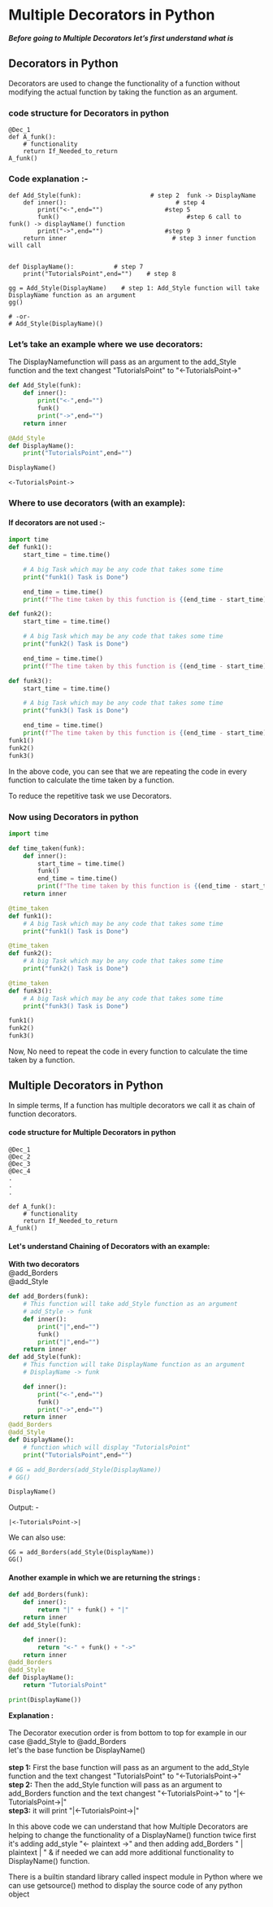 # Multiple Decorators in Python

##### Before going to Multiple Decorators let’s first understand what is 

## Decorators in Python

Decorators are used to change the functionality of a function without modifying the actual function by taking the function as an argument.
### code structure for Decorators in python

```
@Dec_1
def A_funk():
    # functionality
    return If_Needed_to_return
A_funk()

```

### Code explanation :-
```
def Add_Style(funk):                   # step 2  funk -> DisplayName
    def inner():                              # step 4
        print("<-",end="")                 #step 5
        funk()                                   #step 6 call to funk() -> displayName() function
        print("->",end="")                 #step 9
    return inner                             # step 3 inner function will call


def DisplayName():           # step 7
    print("TutorialsPoint",end="")    # step 8

gg = Add_Style(DisplayName)    # step 1: Add_Style function will take DisplayName function as an argument
gg() 

# -or- 
# Add_Style(DisplayName)()

```
### Let’s take an example where we use decorators:
The DisplayNamefunction will pass as an argument to the add_Style function and the text changest "TutorialsPoint" to "<-TutorialsPoint->"
```python
def Add_Style(funk):
    def inner():
        print("<-",end="")
        funk()
        print("->",end="")
    return inner

@Add_Style
def DisplayName():
    print("TutorialsPoint",end="")

DisplayName()
```


```
<-TutorialsPoint->
```

### Where to use decorators (with an example):
#### If decorators are not used :-
```python
import time
def funk1():
    start_time = time.time()

    # A big Task which may be any code that takes some time
    print("funk1() Task is Done")

    end_time = time.time()
    print(f"The time taken by this function is {(end_time - start_time) * 1000} Milli Second")

def funk2():
    start_time = time.time()

    # A big Task which may be any code that takes some time
    print("funk2() Task is Done")

    end_time = time.time()
    print(f"The time taken by this function is {(end_time - start_time) * 1000} Milli Second")

def funk3():
    start_time = time.time()

    # A big Task which may be any code that takes some time
    print("funk3() Task is Done")

    end_time = time.time()
    print(f"The time taken by this function is {(end_time - start_time) * 1000} Milli Second")
funk1()
funk2()
funk3()
```

In the above code, you can see that we are repeating the code in every function to calculate the time taken by a function.

To reduce the repetitive task we use Decorators.

### Now using Decorators in python
```python
import time

def time_taken(funk):
    def inner():
        start_time = time.time()
        funk()
        end_time = time.time()
        print(f"The time taken by this function is {(end_time - start_time) * 1000} Milli Second")
    return inner

@time_taken
def funk1():
    # A big Task which may be any code that takes some time
    print("funk1() Task is Done")

@time_taken
def funk2():
    # A big Task which may be any code that takes some time
    print("funk2() Task is Done")

@time_taken
def funk3():
    # A big Task which may be any code that takes some time
    print("funk3() Task is Done")

funk1()
funk2()
funk3()

```


Now, No need to repeat the code in every function to calculate the time taken by a function.


## Multiple Decorators in Python


In simple terms, If a function has multiple decorators we call it as chain of function decorators.<br>

#### code structure for Multiple Decorators in python
```
@Dec_1
@Dec_2
@Dec_3
@Dec_4
.
.
.

def A_funk():
    # functionality
    return If_Needed_to_return
A_funk()
```

#### Let's understand Chaining of Decorators with an example:
**With two decorators**<br>
@add_Borders<br>
@add_Style<br>
```python
def add_Borders(funk):
    # This function will take add_Style function as an argument
    # add_Style -> funk
    def inner():
        print("|",end="")
        funk()
        print("|",end="")
    return inner
def add_Style(funk):
    # This function will take DisplayName function as an argument
    # DisplayName -> funk

    def inner():
        print("<-",end="")
        funk()
        print("->",end="")
    return inner
@add_Borders
@add_Style
def DisplayName():
    # function which will display "TutorialsPoint"
    print("TutorialsPoint",end="")

# GG = add_Borders(add_Style(DisplayName))
# GG()

DisplayName()
```
Output: -
```
|<-TutorialsPoint->|
```
We can also use:
```
GG = add_Borders(add_Style(DisplayName))
GG()
```
#### Another example in which we are returning the strings : 
```python
def add_Borders(funk):
    def inner():
        return "|" + funk() + "|"
    return inner
def add_Style(funk):

    def inner():
        return "<-" + funk() + "->"
    return inner
@add_Borders
@add_Style
def DisplayName():
    return "TutorialsPoint"

print(DisplayName())
```
**Explanation :** <br><br>
The Decorator execution order is from bottom to top for example in our case @add_Style to @add_Borders<br>
let's the base function be DisplayName()<br><br>
**step 1:**
First the base function will pass as an argument to the add_Style function and the text changest "TutorialsPoint" to "<-TutorialsPoint->"<br>
**step 2:**
Then the add_Style function will pass as an argument to add_Borders function and the text changest "<-TutorialsPoint->" to "|<-TutorialsPoint->|"<br>
**step3:** 
it will print "|<-TutorialsPoint->|"

In this above code we can understand that how Multiple Decorators are helping to change the functionality of a DisplayName() function twice first it's adding add_style  "<- plaintext ->" and then adding add_Borders " | plaintext | " & if needed we can add more additional functionality to DisplayName() function.




There is a builtin standard library called inspect module in Python where we can use getsource() method to display the source code of any python object 
